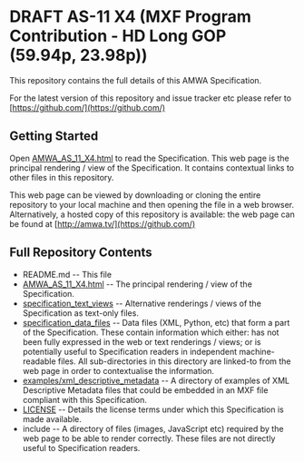 # **DRAFT** AS-11 X4 (MXF Program Contribution - HD Long GOP (59.94p, 23.98p))

This repository contains the full details of this AMWA Specification.

For the latest version of this repository and issue tracker etc please refer to [https://github.com/](https://github.com/)

## Getting Started

Open [AMWA_AS_11_X4.html](AMWA_AS_11_X4.html) to read the Specification. This web page is the principal rendering / view of the Specification. It contains contextual links to other files in this repository.

This web page can be viewed by downloading or cloning the entire repository to your local machine and then opening the file in a web browser. Alternatively, a hosted copy of this repository is available: the web page can be found at [http://amwa.tv/](https://github.com/)

## Full Repository Contents

* README.md -- This file
* [AMWA_AS_11_X4.html](AMWA_AS_11_X4.html) -- The principal rendering / view of the Specification.
* [specification_text_views](specification_text_views) -- Alternative renderings / views of the Specification as text-only files.
* [specification_data_files](specification_data_files) -- Data files (XML, Python, etc) that form a part of the Specification. These contain information which either: has not been fully expressed in the web or text renderings / views; or is potentially useful to Specification readers in independent machine-readable files. All sub-directories in this directory are linked-to from the web page in order to contextualise the information.
* [examples/xml_descriptive_metadata](examples/xml_descriptive_metadata) -- A directory of examples of XML Descriptive Metadata files that could be embedded in an MXF file compliant with this Specification.
* [LICENSE](LICENSE) -- Details the license terms under which this Specification is made available.
* include -- A directory of files (images, JavaScript etc) required by the web page to be able to render correctly. These files are not directly useful to Specification readers.
